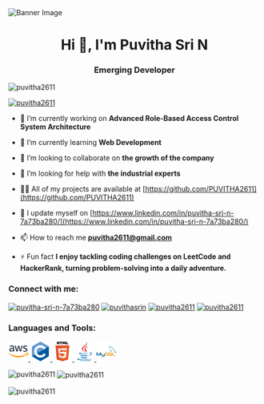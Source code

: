 <img src="https://www.canva.com/design/DAGNbqnS71A/HcpBdX9CqTe94j_rRQHHTA/edit?utm_content=DAGNbqnS71A&utm_campaign=designshare&utm_medium=link2&utm_source=sharebutton" alt="Banner Image">

<h1 align="center">Hi 👋, I'm Puvitha Sri N</h1>
<h3 align="center">Emerging Developer</h3>

<p align="left"> <img src="https://komarev.com/ghpvc/?username=puvitha2611&label=Profile%20views&color=0e75b6&style=flat" alt="puvitha2611" /> </p>

<p align="left"> <a href="https://github.com/ryo-ma/github-profile-trophy"><img src="https://github-profile-trophy.vercel.app/?username=puvitha2611" alt="puvitha2611" /></a> </p>

- 🔭 I’m currently working on **Advanced Role-Based Access Control System Architecture**

- 🌱 I’m currently learning **Web Development**

- 👯 I’m looking to collaborate on **the growth of the company**

- 🤝 I’m looking for help with **the industrial experts**

- 👨‍💻 All of my projects are available at [https://github.com/PUVITHA2611](https://github.com/PUVITHA2611)

- 📝 I update myself on [https://www.linkedin.com/in/puvitha-sri-n-7a73ba280/](https://www.linkedin.com/in/puvitha-sri-n-7a73ba280/)

- 📫 How to reach me **puvitha2611@gmail.com**

- ⚡ Fun fact **I enjoy tackling coding challenges on LeetCode and HackerRank, turning problem-solving into a daily adventure.**

<h3 align="left">Connect with me:</h3>
<p align="left">
<a href="https://linkedin.com/in/puvitha-sri-n-7a73ba280" target="blank"><img align="center" src="https://raw.githubusercontent.com/rahuldkjain/github-profile-readme-generator/master/src/images/icons/Social/linked-in-alt.svg" alt="puvitha-sri-n-7a73ba280" height="30" width="40" /></a>
<a href="https://instagram.com/puvithasrin" target="blank"><img align="center" src="https://raw.githubusercontent.com/rahuldkjain/github-profile-readme-generator/master/src/images/icons/Social/instagram.svg" alt="puvithasrin" height="30" width="40" /></a>
<a href="https://www.leetcode.com/puvitha2611" target="blank"><img align="center" src="https://raw.githubusercontent.com/rahuldkjain/github-profile-readme-generator/master/src/images/icons/Social/leet-code.svg" alt="puvitha2611" height="30" width="40" /></a>
<a href="https://www.hackerearth.com/puvitha2611" target="blank"><img align="center" src="https://raw.githubusercontent.com/rahuldkjain/github-profile-readme-generator/master/src/images/icons/Social/hackerearth.svg" alt="puvitha2611" height="30" width="40" /></a>
</p>

<h3 align="left">Languages and Tools:</h3>
<p align="left"> <a href="https://aws.amazon.com" target="_blank" rel="noreferrer"> <img src="https://raw.githubusercontent.com/devicons/devicon/master/icons/amazonwebservices/amazonwebservices-original-wordmark.svg" alt="aws" width="40" height="40"/> </a> <a href="https://www.cprogramming.com/" target="_blank" rel="noreferrer"> <img src="https://raw.githubusercontent.com/devicons/devicon/master/icons/c/c-original.svg" alt="c" width="40" height="40"/> </a> <a href="https://www.w3.org/html/" target="_blank" rel="noreferrer"> <img src="https://raw.githubusercontent.com/devicons/devicon/master/icons/html5/html5-original-wordmark.svg" alt="html5" width="40" height="40"/> </a> <a href="https://www.java.com" target="_blank" rel="noreferrer"> <img src="https://raw.githubusercontent.com/devicons/devicon/master/icons/java/java-original.svg" alt="java" width="40" height="40"/> </a> <a href="https://www.mysql.com/" target="_blank" rel="noreferrer"> <img src="https://raw.githubusercontent.com/devicons/devicon/master/icons/mysql/mysql-original-wordmark.svg" alt="mysql" width="40" height="40"/> </a> </p>

<p><img align="left" src="https://github-readme-stats.vercel.app/api/top-langs?username=puvitha2611&show_icons=true&locale=en&layout=compact" alt="puvitha2611" /></p>

<p>&nbsp;<img align="center" src="https://github-readme-stats.vercel.app/api?username=puvitha2611&show_icons=true&locale=en" alt="puvitha2611" /></p>

<p><img align="center" src="https://github-readme-streak-stats.herokuapp.com/?user=puvitha2611&" alt="puvitha2611" /></p>
